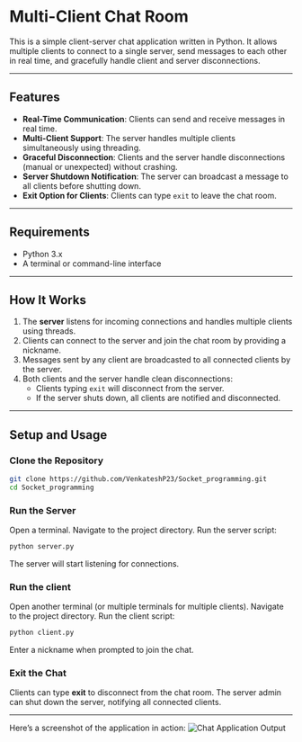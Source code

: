 # Multi-Client Chat Room

This is a simple client-server chat application written in Python. It allows multiple clients to connect to a single server, send messages to each other in real time, and gracefully handle client and server disconnections.

---

## Features

- **Real-Time Communication**: Clients can send and receive messages in real time.
- **Multi-Client Support**: The server handles multiple clients simultaneously using threading.
- **Graceful Disconnection**: Clients and the server handle disconnections (manual or unexpected) without crashing.
- **Server Shutdown Notification**: The server can broadcast a message to all clients before shutting down.
- **Exit Option for Clients**: Clients can type `exit` to leave the chat room.

---

## Requirements

- Python 3.x
- A terminal or command-line interface

---

## How It Works

1. The **server** listens for incoming connections and handles multiple clients using threads.
2. Clients can connect to the server and join the chat room by providing a nickname.
3. Messages sent by any client are broadcasted to all connected clients by the server.
4. Both clients and the server handle clean disconnections:
   - Clients typing `exit` will disconnect from the server.
   - If the server shuts down, all clients are notified and disconnected.

---

## Setup and Usage

### Clone the Repository
```bash
git clone https://github.com/VenkateshP23/Socket_programming.git
cd Socket_programming
```

### Run the Server
Open a terminal.
Navigate to the project directory.
Run the server script:
```bash
python server.py
```
The server will start listening for connections.

### Run the client
Open another terminal (or multiple terminals for multiple clients).
Navigate to the project directory.
Run the client script:
```bash
python client.py
```
Enter a nickname when prompted to join the chat.

### Exit the Chat
Clients can type **exit** to disconnect from the chat room.
The server admin can shut down the server, notifying all connected clients.

---

Here’s a screenshot of the application in action:
![Chat Application Output](Socket_programming/images/Screenshot%20(385).png)

